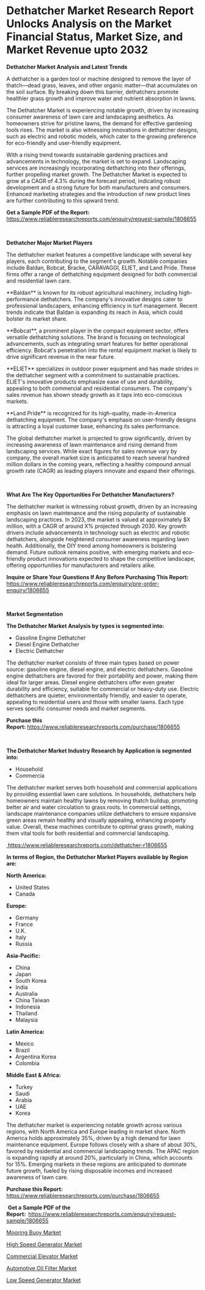 <p><h1>Dethatcher Market Research Report Unlocks Analysis on the Market Financial Status, Market Size, and Market Revenue upto 2032</h1></p><p><strong>Dethatcher Market Analysis and Latest Trends</strong></p>
<p><p>A dethatcher is a garden tool or machine designed to remove the layer of thatch—dead grass, leaves, and other organic matter—that accumulates on the soil surface. By breaking down this barrier, dethatchers promote healthier grass growth and improve water and nutrient absorption in lawns. </p><p>The Dethatcher Market is experiencing notable growth, driven by increasing consumer awareness of lawn care and landscaping aesthetics. As homeowners strive for pristine lawns, the demand for effective gardening tools rises. The market is also witnessing innovations in dethatcher designs, such as electric and robotic models, which cater to the growing preference for eco-friendly and user-friendly equipment. </p><p>With a rising trend towards sustainable gardening practices and advancements in technology, the market is set to expand. Landscaping services are increasingly incorporating dethatching into their offerings, further propelling market growth. The Dethatcher Market is expected to grow at a CAGR of 4.3% during the forecast period, indicating robust development and a strong future for both manufacturers and consumers. Enhanced marketing strategies and the introduction of new product lines are further contributing to this upward trend.</p></p>
<p><strong>Get a Sample PDF of the Report:&nbsp;</strong> <a href="https://www.reliableresearchreports.com/enquiry/request-sample/1806655?utm_campaign=48&utm_medium=2&utm_source=Github&utm_content=ia&utm_term=18022025&utm_id=dethatcher">https://www.reliableresearchreports.com/enquiry/request-sample/1806655</a></p>
<p>&nbsp;</p>
<p><strong>Dethatcher Major Market Players</strong></p>
<p><p>The dethatcher market features a competitive landscape with several key players, each contributing to the segment's growth. Notable companies include Baldan, Bobcat, Bracke, CARAVAGGI, ELIET, and Land Pride. These firms offer a range of dethatching equipment designed for both commercial and residential lawn care.</p><p>**Baldan** is known for its robust agricultural machinery, including high-performance dethatchers. The company's innovative designs cater to professional landscapers, enhancing efficiency in turf management. Recent trends indicate that Baldan is expanding its reach in Asia, which could bolster its market share.</p><p>**Bobcat**, a prominent player in the compact equipment sector, offers versatile dethatching solutions. The brand is focusing on technological advancements, such as integrating smart features for better operational efficiency. Bobcat's penetration into the rental equipment market is likely to drive significant revenue in the near future.</p><p>**ELIET** specializes in outdoor power equipment and has made strides in the dethatcher segment with a commitment to sustainable practices. ELIET's innovative products emphasize ease of use and durability, appealing to both commercial and residential consumers. The company's sales revenue has shown steady growth as it taps into eco-conscious markets.</p><p>**Land Pride** is recognized for its high-quality, made-in-America dethatching equipment. The company's emphasis on user-friendly designs is attracting a loyal customer base, enhancing its sales performance.</p><p>The global dethatcher market is projected to grow significantly, driven by increasing awareness of lawn maintenance and rising demand from landscaping services. While exact figures for sales revenue vary by company, the overall market size is anticipated to reach several hundred million dollars in the coming years, reflecting a healthy compound annual growth rate (CAGR) as leading players innovate and expand their offerings.</p></p>
<p>&nbsp;</p>
<p><strong>What Are The Key Opportunities For Dethatcher Manufacturers?</strong></p>
<p><p>The dethatcher market is witnessing robust growth, driven by an increasing emphasis on lawn maintenance and the rising popularity of sustainable landscaping practices. In 2023, the market is valued at approximately $X million, with a CAGR of around X% projected through 2030. Key growth drivers include advancements in technology such as electric and robotic dethatchers, alongside heightened consumer awareness regarding lawn health. Additionally, the DIY trend among homeowners is bolstering demand. Future outlook remains positive, with emerging markets and eco-friendly product innovations expected to shape the competitive landscape, offering opportunities for manufacturers and retailers alike.</p></p>
<p><strong>Inquire or Share Your Questions If Any Before Purchasing This Report:</strong> <a href="https://www.reliableresearchreports.com/enquiry/pre-order-enquiry/1806655?utm_campaign=48&utm_medium=2&utm_source=Github&utm_content=ia&utm_term=18022025&utm_id=dethatcher">https://www.reliableresearchreports.com/enquiry/pre-order-enquiry/1806655</a></p>
<p>&nbsp;</p>
<p><strong>Market Segmentation</strong></p>
<p><strong>The Dethatcher Market Analysis by types is segmented into:</strong></p>
<p><ul><li>Gasoline Engine Dethatcher</li><li>Diesel Engine Dethatcher</li><li>Electric Dethatcher</li></ul></p>
<p><p>The dethatcher market consists of three main types based on power source: gasoline engine, diesel engine, and electric dethatchers. Gasoline engine dethatchers are favored for their portability and power, making them ideal for larger areas. Diesel engine dethatchers offer even greater durability and efficiency, suitable for commercial or heavy-duty use. Electric dethatchers are quieter, environmentally friendly, and easier to operate, appealing to residential users and those with smaller lawns. Each type serves specific consumer needs and market segments.</p></p>
<p><strong>Purchase this Report:&nbsp;</strong><a href="https://www.reliableresearchreports.com/purchase/1806655?utm_campaign=48&utm_medium=2&utm_source=Github&utm_content=ia&utm_term=18022025&utm_id=dethatcher">https://www.reliableresearchreports.com/purchase/1806655</a></p>
<p>&nbsp;</p>
<p><strong>The Dethatcher Market Industry Research by Application is segmented into:</strong></p>
<p><ul><li>Household</li><li>Commercia</li></ul></p>
<p><p>The dethatcher market serves both household and commercial applications by providing essential lawn care solutions. In households, dethatchers help homeowners maintain healthy lawns by removing thatch buildup, promoting better air and water circulation to grass roots. In commercial settings, landscape maintenance companies utilize dethatchers to ensure expansive green areas remain healthy and visually appealing, enhancing property value. Overall, these machines contribute to optimal grass growth, making them vital tools for both residential and commercial landscaping.</p></p>
<p><a href="https://www.reliableresearchreports.com/dethatcher-r1806655?utm_campaign=48&utm_medium=2&utm_source=Github&utm_content=ia&utm_term=18022025&utm_id=dethatcher">&nbsp;https://www.reliableresearchreports.com/dethatcher-r1806655</a></p>
<p><strong>In terms of Region, the Dethatcher Market Players available by Region are:</strong></p>
<p>
    <p> <strong> North America: </strong>
        <ul>
            <li>United States</li>
            <li>Canada</li>
        </ul>
        </p> 
    <p> <strong> Europe: </strong>
        <ul>
            <li>Germany</li>
            <li>France</li>
            <li>U.K.</li>
            <li>Italy</li>
            <li>Russia</li>
        </ul>
        </p> 
    <p> <strong> Asia-Pacific: </strong>
        <ul>
            <li>China</li>
            <li>Japan</li>
            <li>South Korea</li>
            <li>India</li>
            <li>Australia</li>
            <li>China Taiwan</li>
            <li>Indonesia</li>
            <li>Thailand</li>
            <li>Malaysia</li>
        </ul>
        </p> 
    <p> <strong> Latin America: </strong>
        <ul>
            <li>Mexico</li>
            <li>Brazil</li>
            <li>Argentina Korea</li>
            <li>Colombia</li>
        </ul>
        </p> 
    <p> <strong> Middle East & Africa: </strong>
        <ul>
            <li>Turkey</li>
            <li>Saudi</li>
            <li>Arabia</li>
            <li>UAE</li>
            <li>Korea</li>
        </ul>
    </p>
    </p>
<p><p>The dethatcher market is experiencing notable growth across various regions, with North America and Europe leading in market share. North America holds approximately 35%, driven by a high demand for lawn maintenance equipment. Europe follows closely with a share of about 30%, favored by residential and commercial landscaping trends. The APAC region is expanding rapidly at around 20%, particularly in China, which accounts for 15%. Emerging markets in these regions are anticipated to dominate future growth, fueled by rising disposable incomes and increased awareness of lawn care.</p></p>
<p><strong>Purchase this Report: </strong><a href="https://www.reliableresearchreports.com/purchase/1806655?utm_campaign=48&utm_medium=2&utm_source=Github&utm_content=ia&utm_term=18022025&utm_id=dethatcher">https://www.reliableresearchreports.com/purchase/1806655</a></p>
<p>&nbsp;<strong>Get a Sample PDF of the Report:&nbsp;&nbsp;</strong><a href="https://www.reliableresearchreports.com/enquiry/request-sample/1806655?utm_campaign=48&utm_medium=2&utm_source=Github&utm_content=ia&utm_term=18022025&utm_id=dethatcher">https://www.reliableresearchreports.com/enquiry/request-sample/1806655</a></p>
<p><strong></strong></p>
<p><p><a href="https://github.com/daemluari/Market-Research-Report-List-1/blob/main/mooring-buoy-market.md?utm_campaign=48&utm_medium=2&utm_source=Github&utm_content=ia&utm_term=18022025&utm_id=dethatcher">Mooring Buoy Market</a></p><p><a href="https://github.com/boysabotzoc/Market-Research-Report-List-1/blob/main/high-speed-generator-market.md?utm_campaign=48&utm_medium=2&utm_source=Github&utm_content=ia&utm_term=18022025&utm_id=dethatcher">High Speed Generator Market</a></p><p><a href="https://github.com/jhamygunler/Market-Research-Report-List-1/blob/main/commercial-elevator-market.md?utm_campaign=48&utm_medium=2&utm_source=Github&utm_content=ia&utm_term=18022025&utm_id=dethatcher">Commercial Elevator Market</a></p><p><a href="https://github.com/vigoseiler/Market-Research-Report-List-1/blob/main/automotive-oil-filter-market.md?utm_campaign=48&utm_medium=2&utm_source=Github&utm_content=ia&utm_term=18022025&utm_id=dethatcher">Automotive Oil Filter Market</a></p><p><a href="https://github.com/ivetasyizhi/Market-Research-Report-List-1/blob/main/low-speed-generator-market.md?utm_campaign=48&utm_medium=2&utm_source=Github&utm_content=ia&utm_term=18022025&utm_id=dethatcher">Low Speed Generator Market</a></p></p>